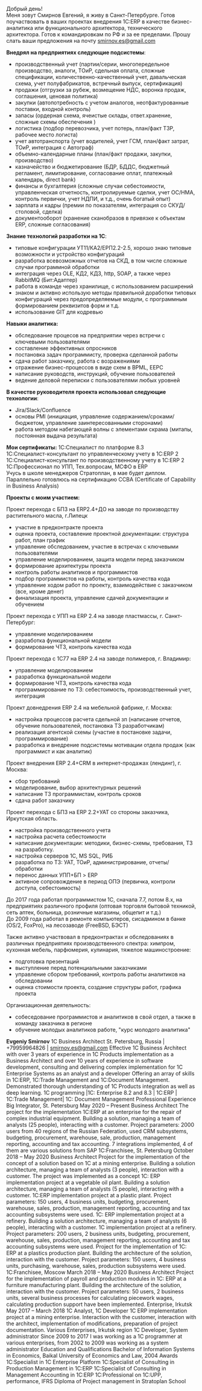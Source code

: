 Добрый день!<br/>
Меня зовут Смирнов Евгений, я живу в Санкт-Петербурге. 
Готов поучаствовать в ваших проектах внедрения 1С:ERP в качестве бизнес-аналитика или функционального архитектора, технического архитектора. Готов к командировкам по РФ и за ее пределами.
Прошу слать ваши предложения на почту [smirnov.es@gmail.com](smirnov.es@gmail.com)

**Внедрял на предприятиях следующие подсистемы**:
- производственный учет (партии/серии, многопередельное производство, аналоги, ТОиР, сдельная оплата, сложные спецификации, количественно-качественный учет, давальческая схема, учет полуфабрикатов, встречный выпуск, сертификация)
- продажи (отгрузки за рубеж, возмещение НДС, воронка продаж, соглашения, ценовая политика)
- закупки (автопотребность с учетом аналогов, неотфактурованные поставки, входной контроль)
- запасы (ордерная схема, ячеистые склады, ответ.хранение, сложные схемы обеспечения )
- логистика (подбор перевозчика, учет потерь, план/факт ТЗР, рабочее место логиста)
- учет автотранспорта (учет водителей, учет ГСМ, план/факт затрат, ТОиР, интеграция с Автограф)
- объемно-календарные планы (план/факт продажи, закупки, производство)
- казначейство и бюджетирование  (БДР, БДДС, бюджетный регламент, лимитирование, согласование оплат, платежный календарь, direct bank)
- финансы и бухгалтерия (сложные случаи себестоимости, управленческая отчетность, контролируемые сделки, учет ОС/НМА, контроль первички, учет НДПИ,  и т.д., очень богатый опыт)
- зарплата и кадры (премии по показателям, интеграция со СКУД/столовой, сделка)
- документооборот (хранение сканобразов в привязке к объектам ERP, сложные согласования)

**Знание технологий разработки на 1С**:
 - типовые конфигурации УТ11/КА2/ЕРП2.2-2.5, хорошо знаю типовые возможности и устройство конфигураций
 - разработка всевозможных отчетов на СКД, в том числе сложные случаи программной обработки
 - интеграция через OLE, КД2, КД3, http, SOAP, а также через RabbitMQ (Бит:Адаптер)
 - работа в команде через хранилище, с использованием расширений
 - знаком и активно использую методы правильной доработки типовых конфигураций через предопределяемые модули, с программным формированием реквизитов форм и т.д.
 - использование GIT для кодревью

**Навыки аналитика:**
 - обследование процесов на предприятии через встречи с ключевыми пользователями
 - составление эффективных опросников
 - постановка задач программисту, проверка сделанной работы
 - сдача работ заказчику, работа с возражениями
 - отражение бизнес-процессов в виде схем в BPML, EEPC
 - написание руководств, инструкций, обучение пользователей
 - ведение деловой переписки с пользователями любых уровней

**В качестве руководителя проекта использовал следующие технологии**:
- Jira/Slack/Confluence
- основы PMI (инициация, управление содержанием/сроками/бюджетом, управление заинтересованными сторонами)
- работа методом набегающей волны с элементами скрама (митапы, постоянная выдача результата)

**Мои сертификаты:**
1С:Специалист по платформе 8.3  
1С:Специалист-консультант по управленческому учету в 1С:ERP 2  
1С:Специалист-консультант по производственному учету в 1С:ERP 2  
1С:Профессионал по УПП, Тех.вопросам, МСФО в ERP  
Учусь в школе менеджеров Стратоплан, в мае будет диплом. Параллельно готовлюсь на сертификацию CCBA (Certificate of Capability in Business Analysis)

**Проекты с моим участием:**

Проект перехода с БП3 на ERP2.4+ДО на заводе по производству растительного масла, г.Липецк  
- участие в предконтракте проекта
- оценка проекта, составление проектной документации: структура работ, план график  
- управление обследованием, участие в встречах с ключевыми пользователями  
- управление моделированием, защита модели перед заказчиком  
- формирование архитектуры проекта  
- контроль работы аналитиков и программистов  
- подбор программистов на работы, контроль качества кода  
- управление ходом работ по проекту, взаимодействие с заказчиком (все, кроме денег)  
- финализация проекта, управление сдачей документации и обучением

Проект перехода с УПП на ERP 2.4 на заводе пластмассы, г. Санкт-Петербург:  
- управление моделированием  
- разработка функциональной модели  
- формирование ЧТЗ, контроль качества кода  
  
Проект перехода с 1С77 на ERP 2.4 на заводе полимеров, г. Владимир:  
- управление моделированием  
- разработка функциональной модели  
- формирование ЧТЗ, контроль качества кода  
- программирование по ТЗ: себестоимость, производственный учет, интеграция

Проект довнедрения ERP 2.4 на мебельной фабрике, г. Москва:  
- настройка процессов расчета сдельной зп (написание отчетов, обучение пользователей, постановка ТЗ разработчикам)  
- реализация агентской схемы (участие в постановке задачи, программирование)  
- разработка и внедрение подсистемы мотивации отдела продаж (как программист и как аналитик)  
  
Проект внедрения ERP 2.4+CRM в интернет-продажах (лендинг), г. Москва:  
- сбор требований  
- моделирование, выбор архитектурных решений  
- написание ТЗ программистам, контроль сроков  
- сдача работ заказчику

Проект перехода с БП3 на ERP 2.2+УАТ со стороны заказчика, Иркутская область.  
- настройка производственного учета  
- настройка расчета себестоимости  
- написание документации: методики, бизнес-схемы, требования, ТЗ на разработку.  
- настройка серверов 1С, MS SQL, РИБ  
- разработка по ТЗ: УАТ, ТОиР, администрирование, отчеты/обработки  
- перенос данных УПП+БП > ERP  
- активное сопровождение в период ОПЭ (первичка, контроли доступа, себестоимость)

До 2017 года работал программистом 1С, сначала 7.7, потом 8.х, на предприятиях различного профиля (оптовая торговля бытовой техникой, сеть аптек, больница, розничные магазины, общепит и т.д.)  
До 2009 года работал в ремонте компьютеров, сисадмином в банке (OS/2, FoxPro), на лесозаводе (FreeBSD, БЭСТ)

Также активно участвовал в предконтрактах и обследованиях в различных предприятиях производственного спектра: химпром, кухонная мебель, парфюмерия, кулинария, тяжелое машиностроение:  
- подготовка презентаций  
- выступление перед потенциальными заказчиками  
- управление сбором требований, контроль работы аналитиков на обследовании  
- оценка стоимости проекта, создание структуры работ, графика проекта  
  
Организационная деятельность:  
- собеседование программистов и аналитиков в свой отдел, а также в команду заказчика в регионе  
- обучение молодых аналитиков работе, "курс молодого аналитика"
 
 
 
 
 
 **Evgeniy Smirnov**
1С Business Architect
St. Petersburg, Russia | +79959964826 | smirnov.es@gmail.com
Effective 1C Business Architect with over 3 years  of experience in 1C Products implementation as a Business Architect and over 10 years of experience in software development, consulting and delivering complex implementation for 1C Enterprise Systems as an analyst and a developer
Offering an array of skills in 1C:ERP, 1C:Trade Management and 1C:Document Management. Demonstrated thorough understanding of 1C Products integration as well as deep learning.
1C programming |1C: Enterprise 8.2 and 8.3 | 1C:ERP | 1С:Trade Management| 1C: Document Management
Professional Experience
Big Integrator, St. Petersburg
May 2020 – Present
Business Architect
The project for the implementation 1C:ERP at an enterprise for the repair of complex industrial equipment. Building a solution, managing a team of analysts (25 people), interacting with a customer. Project parameters: 2000 users from 40 regions of the Russian Federation, used CRM subsystems, budgeting, procurement, warehouse, sale, production, management reporting, accounting and tax accounting. 7 integrations implemented, 4 of them are various solutions from SAP
1С:Franchisee, St. Petersburg
October 2018 – May 2020
Business Architect
Project for the implementation of the concept of a solution based on 1C at a mining enterprise. Building a solution architecture, managing a team of analysts (3 people), interaction with a customer. The project was implemented as a concept 1C: ERP implementation project at a vegetable oil plant. Building a solution architecture, managing a team of analysts (5 people), interacting with a customer. 
1C:ERP implementation project at a plastic plant. Project parameters: 150 users, 4 business units, budgeting, procurement, warehouse, sales, production, management reporting, accounting and tax accounting subsystems were used. 1C: ERP implementation project at a refinery. Building a solution architecture, managing a team of analysts (6 people), interacting with a customer. 
1C implementation project at a refinery. Project parameters: 200 users, 2 business units, budgeting, procurement, warehouse, sales, production, management reporting, accounting and tax accounting subsystems were used. Project for the implementation of 1C: ERP at a plastics production plant. Building the architecture of the solution, interaction with the customer. Project parameters: 150 users, 4 business units, purchasing, warehouse, sales, production subsystems were used.
1С:Franchisee, Moscow
March 2018 – May 2020
Business Architect
Project for the implementation of payroll and production modules in 1C: ERP at a furniture manufacturing plant. Building the architecture of the solution, interaction with the customer. Project parameters: 50 users, 2 business units, several business processes for calculating piecework wages, calculating production support have been implemented.
Enterprise, Irkutsk
May 2017 – March 2018
1C Analyst, 1C Developer
1C ERP implementation project at a mining enterprise. Interaction with the customer, interaction with the architect, implementation of modifications, preparation of project documentation.
Various Enterprises, Irkutsk region
1C Developer, System administrator
Since 2009 to 2017 I was working as a 1C programmer at various enterprises, from 2002 to 2009 was working as a system administrator
Education and Qualifications
Bachelor of Information Systems in Economics, Baikal University of Economics and Law, 2004
Awards
1C:Specialist in 1C Enterprise Platform
1C:Specialist of Consulting in Production Management in 1C:ERP
1C:Specialist of Consulting in Management Accounting in 1C:ERP
1C:Professional on 1C:UPP, performance, IFRS
Diploma of Project management in Stratoplan School

